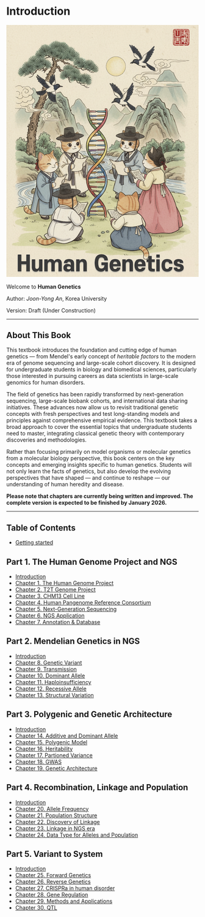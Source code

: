# Introduction

![Front Cover](assets/front-cover.png)

Welcome to **Human Genetics**

Author: *Joon-Yong An*, Korea University  

Version: Draft (Under Construction)

---

## About This Book

This textbook introduces the foundation and cutting edge of human genetics — from Mendel's early concept of *heritable factors* to the modern era of genome sequencing and large-scale cohort discovery. It is designed for undergraduate students in biology and biomedical sciences, particularly those interested in pursuing careers as data scientists in large-scale genomics for human disorders.

The field of genetics has been rapidly transformed by next-generation sequencing, large-scale biobank cohorts, and international data sharing initiatives. These advances now allow us to revisit traditional genetic concepts with fresh perspectives and test long-standing models and principles against comprehensive empirical evidence. This textbook takes a broad approach to cover the essential topics that undergraduate students need to master, integrating classical genetic theory with contemporary discoveries and methodologies.

Rather than focusing primarily on model organisms or molecular genetics from a molecular biology perspective, this book centers on the key concepts and emerging insights specific to human genetics. Students will not only learn the facts of genetics, but also develop the evolving perspectives that have shaped — and continue to reshape — our understanding of human heredity and disease.

**Please note that chapters are currently being written and improved. The complete version is expected to be finished by January 2026.**

---

## Table of Contents

* [Getting started](getting-started.md)

## Part 1. The Human Genome Project and NGS
* [Introduction](part1/introduction.md)
* [Chapter 1. The Human Genome Project](part1/chapter1.md)
* [Chapter 2. T2T Genome Project](part1/chapter2.md)
* [Chapter 3. CHM13 Cell Line](part1/chapter3.md)
* [Chapter 4. Human Pangenome Reference Consortium](part1/chapter4.md)
* [Chapter 5. Next-Generation Sequencing](part1/chapter5.md)
* [Chapter 6. NGS Application](part1/chapter6.md)
* [Chapter 7. Annotation & Database](part1/chapter7.md)

## Part 2. Mendelian Genetics in NGS
* [Introduction](part2/introduction.md)
* [Chapter 8. Genetic Variant](part2/chapter8.md)
* [Chapter 9. Transmission](part2/chapter9.md)
* [Chapter 10. Dominant Allele](part2/chapter10.md)
* [Chapter 11. Haploinsufficiency](part2/chapter11.md)
* [Chapter 12. Recessive Allele](part2/chapter12.md)
* [Chapter 13. Structural Variation](part2/chapter13.md)

## Part 3. Polygenic and Genetic Architecture
* [Introduction](part3/introduction.md)
* [Chapter 14. Additive and Dominant Allele](part3/chapter14.md)
* [Chapter 15. Polygenic Model](part3/chapter15.md)
* [Chapter 16. Heritability](part3/chapter16.md)
* [Chapter 17. Partioned Variance](part3/chapter17.md)
* [Chapter 18. GWAS](part3/chapter18.md)
* [Chapter 19. Genetic Architecture](part3/chapter19.md)

## Part 4. Recombination, Linkage and Population
* [Introduction](part4/introduction.md)
* [Chapter 20. Allele Frequency](part4/chapter20.md)
* [Chapter 21. Population Structure](part4/chapter21.md)
* [Chapter 22. Discovery of Linkage](part4/chapter22.md)
* [Chapter 23. Linkage in NGS era](part4/chapter23.md)
* [Chapter 24. Data Type for Alleles and Population](part4/chapter24.md)

## Part 5. Variant to System
* [Introduction](part5/introduction.md)
* [Chapter 25. Forward Genetics](part5/chapter25.md)
* [Chapter 26. Reverse Genetics](part5/chapter26.md)
* [Chapter 27. CRISPRa in human disorder](part5/chapter27.md)
* [Chapter 28. Gene Regulation](part5/chapter28.md)
* [Chapter 29. Methods and Applications](part5/chapter29.md)
* [Chapter 30. QTL](part5/chapter30.md)